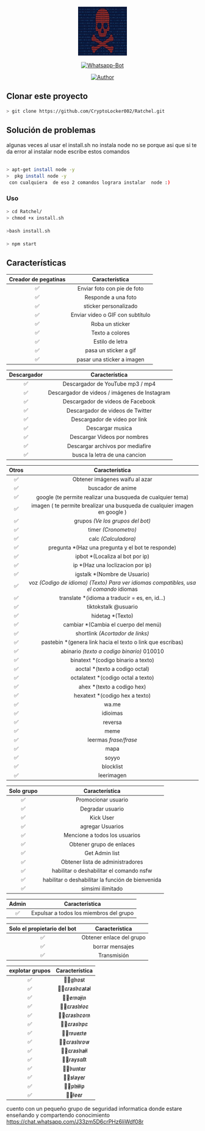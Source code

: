 
<p align="center">
<img src="https://github.com/CryptoLocker002/Ratchel/blob/main/ratchel.jpg" width="128" height="128"/>
</p>
<p align="center">
<a href="#"><img title="Whatsapp-Bot" src="https://img.shields.io/badge/Whatsapp Bot-green?colorA=%23ff0000&colorB=%23017e40&style=for-the-badge"></a>
</p>
<p align="center">
<a href="https://github.com/CryptoLocker002"><img title="Author" src="https://img.shields.io/badge/Author-hunter%20dexter-red"></a>
</p>

## Clonar este proyecto

```bash
> git clone https://github.com/CryptoLocker002/Ratchel.git
```

## Solución de problemas
algunas veces  al usar el install.sh no instala  node no se porque asi que si te da error al instalar node escribe estos comandos

```bash

> apt-get install node -y
>  pkg install node -y 
 con cualquiera  de eso 2 comandos lograra instalar  node :)
```

### Uso

```bash
> cd Ratchel/
> chmod +x install.sh 

>bash install.sh 

> npm start

```

## Características



| Creador de pegatinas |          Característica     |
| :-----------: | :--------------------------------: |
|       ✅       | Enviar foto con pie de foto      |
|       ✅       | Responde a una foto              |
|       ✅       | sticker personalizado            |
|       ✅       | Enviar video o GIF con subtítulo |
|       ✅       | Roba un sticker                  |
|       ✅       | Texto a  colores                 |
|       ✅       | Estilo de letra                  |
|       ✅       | pasa un sticker a gif            |
|       ✅       | pasar una sticker a imagen       |







| Descargador |                     Característica                 |
| :------------: | :---------------------------------------------: |
|       ✅        |   Descargador de YouTube mp3 / mp4              |
|       ✅        |   Descargador de videos / imágenes de Instagram |
|       ✅        |   Descargador de videos de Facebook             |
|       ✅        |   Descargador de videos de Twitter              |
|       ✅        |   Descargador de video  por link                |
|       ✅        |   Descargar musica                              |
|       ✅        |   Descargar Videos por nombres                  |
|       ✅        |   Descargar archivos por mediafire              |
|       ✅        |   busca la letra de una cancion                 |







| Otros  |                     Característica                      |
| :------------: | :---------------------------------------------: |
|       ✅        |   Obtener imágenes waifu al azar     |
|       ✅        |   buscador de anime                |
|       ✅        |google (te permite realizar una busqueda de cualquier tema) |
|       ✅        |imagen ( te permite brealizar una busqueda de cualquier imagen en google )|
|       ✅        |grupos *(Ve los grupos del bot)* |
|       ✅        |timer *(Cronometro)*             |
|       ✅        |calc *(Calculadora)*             |
|       ✅        |pregunta *(Haz una pregunta y el bot te responde) |
|       ✅        |ipbot *(Localiza al bot por ip)  |
|       ✅        |ip *(Haz una loclizacion por ip) |
|       ✅        |igstalk *(Nombre de Usuario)     |
|       ✅        |voz *(Codigo de idioma)* *(Texto)* _Para ver idiomas compatibles, usa el comando_ idiomas |
|       ✅        |translate *(idioma a traducir = es, en, id...) |
|       ✅        |tiktokstalk @usuario |
|       ✅        |hidetag *(Texto)     |
|       ✅        |cambiar *(Cambia el cuerpo del menú) |
|       ✅        |shortlink _(Acortador de links)_     |
|       ✅        |pastebin *(genera link hacia el texto o link que escribas) |
|       ✅        |abinario *(texto a codigo binario)* 010010 |
|       ✅        |binatext *(codigo binario a texto)         |
|       ✅        |aoctal *(texto a codigo octal)             |
|       ✅        |octalatext *(codigo octal a texto)         |
|       ✅        |ahex *(texto a codigo hex)                 |
|       ✅        |hexatext *(codigo hex a texto)             |
|       ✅        |wa.me                                      |
|       ✅        |idioimas                                   |
|       ✅        |reversa                                    |
|       ✅        |meme                                       |
|       ✅        |leermas _frase/frase_                      |
|       ✅        |mapa                                       |
|       ✅        |soyyo                                      |
|       ✅        |blocklist                                  |
|       ✅        |leerimagen                                 |


| Solo grupo  |                     Característica                 |
| :------------: | :---------------------------------------------: |
|       ✅        |   Promocionar usuario                               |
|       ✅        |   Degradar usuario                                  |
|       ✅        |   Kick User                                         |
|       ✅        |   agregar  Usuarios                                 |
|       ✅        |   Mencione a todos los usuarios                     |
|       ✅        |   Obtener grupo de enlaces                          |
|       ✅        |   Get Admin list                                    |
|       ✅        |   Obtener lista de administradores                  |
|       ✅        |   habilitar o deshabilitar el comando nsfw          |
|       ✅        |   habilitar o deshabilitar la función de bienvenida |
|       ✅        |   simsimi ilimitado                                 |



| Admin          |              Característica                     |
| :------------: | :---------------------------------------------: |
|       ✅        |   Expulsar a todos los miembros del grupo             |

| Solo el propietario del bot  |              Característica                |
| :------------: | :---------------------------------------------: |
|       ✅        |   Obtener enlace del grupo                  |
|       ✅        |   borrar mensajes                |
|       ✅        |   Transmisión                      |




| explotar grupos   |                     Característica                 |
| :------------: | :---------------------------------------------:  |
|       ✅        | 🏴‍☠️g̷h̷o̷s̷t̷                                        |
|       ✅        | 🏴‍☠️c̷r̷a̷s̷h̷c̷a̷t̷a̷l̷                                   |
|       ✅        | 🏴‍☠️̷e̷m̷o̷j̷i̷n̷                                     |
|       ✅        | 🏴‍☠️̷c̷r̷a̷s̷h̷l̷o̷c̷                                   |
|       ✅        | 🏴‍☠️̷c̷r̷a̷s̷h̷c̷o̷m̷                                   |
|       ✅        | 🏴‍☠️̷c̷r̷a̷s̷h̷p̷c̷	                                    |
|       ✅        | 🏴‍☠️̷m̷u̷e̷r̷t̷e̷                                     |
|       ✅        | 🏴‍☠️̷c̷r̷a̷s̷h̷r̷o̷w̷                                   |
|       ✅        | 🏴‍☠️̷c̷r̷a̷s̷h̷a̷l̷l̷                                   |
|       ✅        | 🏴‍☠️̷r̷a̷y̷s̷o̷f̷t̷                                    |
|       ✅        | 🏴‍☠️̷h̷u̷n̷t̷e̷r̷                                     |
|       ✅        | 🏴‍☠️̷s̷l̷a̷y̷e̷r̷                                     |
|       ✅        | 🏴‍☠️̷p̷h̷i̷l̷i̷p̷                                     |
|       ✅        | 🏴‍☠️̷l̷e̷e̷r̷                                       |

cuento con un pequeño grupo de seguridad informatica donde estare enseñando y compartendo conocimiento  https://chat.whatsapp.com/J33zm5D6crPHz6liWdf08r

```

